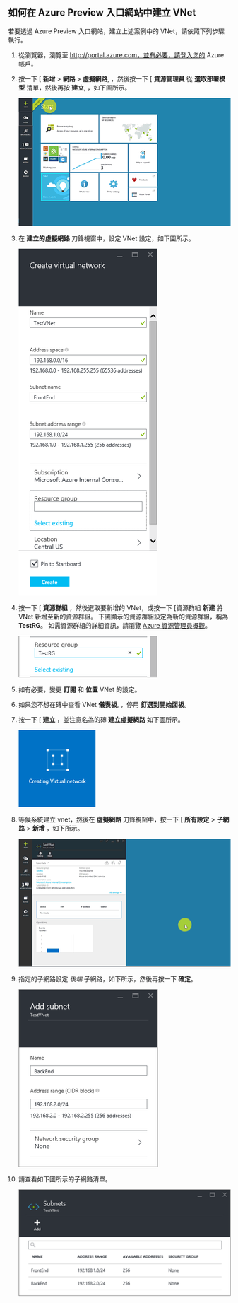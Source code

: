 ## 如何在 Azure Preview 入口網站中建立 VNet

若要透過 Azure Preview 入口網站，建立上述案例中的 VNet，請依照下列步驟執行。

1. 從瀏覽器，瀏覽至 http://portal.azure.com，並有必要，請登入您的 Azure 帳戶。
2. 按一下 [ **新增** > **網路** > **虛擬網路**, ，然後按一下 [ **資源管理員** 從 **選取部署模型** 清單，然後再按 **建立**, ，如下圖所示。

    ![在 Preview 入口網站中建立 VNet](./media/virtual-networks-create-vnet-arm-pportal-include/vnet-create-arm-pportal-figure1.gif)

3. 在 **建立的虛擬網路** 刀鋒視窗中，設定 VNet 設定，如下圖所示。

    ![建立虛擬網路的刀鋒視窗](./media/virtual-networks-create-vnet-arm-pportal-include/vnet-create-arm-pportal-figure2.png)

4. 按一下 [ **資源群組** ，然後選取要新增的 VNet，或按一下 [資源群組 **新建** 將 VNet 新增至新的資源群組。 下圖顯示的資源群組設定為新的資源群組，稱為 **TestRG**。 如需資源群組的詳細資訊，請瀏覽 [Azure 資源管理員概觀](resource-group-overview.md/#resource-groups)。

    ![資源群組](./media/virtual-networks-create-vnet-arm-pportal-include/vnet-create-arm-pportal-figure3.png)

5. 如有必要，變更 **訂閱** 和 **位置** VNet 的設定。 

6. 如果您不想在磚中查看 VNet **儀表板**, ，停用 **釘選到開始面板**。 

7. 按一下 [ **建立** ，並注意名為的磚 **建立虛擬網路** 如下圖所示。

    ![建立虛擬網路磚](./media/virtual-networks-create-vnet-arm-pportal-include/vnet-create-arm-pportal-figure4.png)

8. 等候系統建立 vnet，然後在 **虛擬網路** 刀鋒視窗中，按一下 [ **所有設定** > **子網路** > **新增** ，如下所示。

    ![在 Preview 入口網站中新增子網路](./media/virtual-networks-create-vnet-arm-pportal-include/vnet-create-arm-pportal-figure5.gif)

9. 指定的子網路設定 *後端* 子網路，如下所示，然後再按一下 **確定**。 

    ![子網路設定](./media/virtual-networks-create-vnet-arm-pportal-include/vnet-create-arm-pportal-figure6.png)

10. 請查看如下圖所示的子網路清單。

    ![VNet 中的子網路清單](./media/virtual-networks-create-vnet-arm-pportal-include/vnet-create-arm-pportal-figure7.png)
